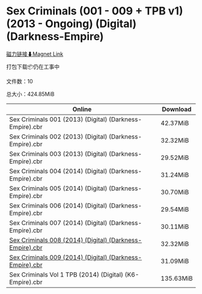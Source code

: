 # Sex Criminals (001 - 009 + TPB v1) (2013 - Ongoing) (Digital) (Darkness-Empire)

[磁力链接⬇Magnet Link](magnet:?xt=urn:btih:747c880e01a4505daacae3e49f1a7135f80cc258&dn=Sex%20Criminals%20%28001%20-%20009%20%2B%20TPB%20v1%29%20%282013%20-%20Ongoing%29%20%28Digital%29%20%28Darkness-Empire%29)

打包下载📦仍在工事中

文件数：10

总大小：424.85MiB

Online | Download
--- | ---
Sex Criminals 001 (2013) (Digital) (Darkness-Empire).cbr | 42.37MiB
Sex Criminals 002 (2013) (Digital) (Darkness-Empire).cbr | 32.32MiB
Sex Criminals 003 (2013) (Digital) (Darkness-Empire).cbr | 29.52MiB
Sex Criminals 004 (2014) (Digital) (Darkness-Empire).cbr | 31.24MiB
Sex Criminals 005 (2014) (Digital) (Darkness-Empire).cbr | 30.70MiB
Sex Criminals 006 (2014) (Digital) (Darkness-Empire).cbr | 29.54MiB
Sex Criminals 007 (2014) (Digital) (Darkness-Empire).cbr | 30.11MiB
[Sex Criminals 008 (2014) (Digital) (Darkness-Empire).cbr](https://github.com/alicewish/markdown/blob/master/comic/Sex-Criminals-008-2014-Digital-Darkness-Empire-cbr.md) | 32.32MiB
[Sex Criminals 009 (2014) (Digital) (Darkness-Empire).cbr](https://github.com/alicewish/markdown/blob/master/comic/Sex-Criminals-009-2014-Digital-Darkness-Empire-cbr.md) | 31.09MiB
Sex Criminals Vol 1 TPB (2014) (Digital) (K6-Empire).cbr | 135.63MiB